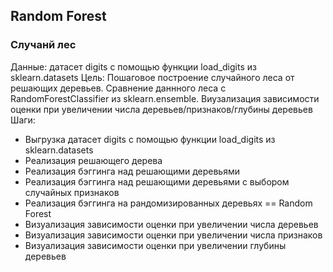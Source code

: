 ## Random Forest
### Случанй лес

Данные: датасет digits с помощью функции load_digits из sklearn.datasets 
Цель: Пошаговое построение случайного леса от решающих деревьев. Сравнение даннного леса с RandomForestClassifier из sklearn.ensemble. Виузализация зависимости оценки при увеличении числа деревьев/признаков/глубины деревьев
Шаги:
- Выгрузка датасет digits с помощью функции load_digits из sklearn.datasets 
- Реализация решающего дерева
- Реализация бэггинга над решающими деревьями
- Реализация бэггинга над решающими деревьями с выбором случайных признаков
- Реализация бэггинга на рандомизированных деревьях == Random Forest
- Визуализация зависимости оценки при увеличении числа деревьев
- Визуализация зависимости оценки при увеличении числа признаков
- Визуализация зависимости оценки при увеличении глубины деревьев


